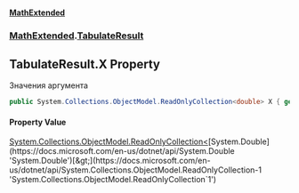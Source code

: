 #### [MathExtended](index.md 'index')
### [MathExtended](MathExtended.md 'MathExtended').[TabulateResult](MathExtended_TabulateResult.md 'MathExtended.TabulateResult')
## TabulateResult.X Property
Значения аргумента  
```csharp
public System.Collections.ObjectModel.ReadOnlyCollection<double> X { get; }
```
#### Property Value
[System.Collections.ObjectModel.ReadOnlyCollection&lt;](https://docs.microsoft.com/en-us/dotnet/api/System.Collections.ObjectModel.ReadOnlyCollection-1 'System.Collections.ObjectModel.ReadOnlyCollection`1')[System.Double](https://docs.microsoft.com/en-us/dotnet/api/System.Double 'System.Double')[&gt;](https://docs.microsoft.com/en-us/dotnet/api/System.Collections.ObjectModel.ReadOnlyCollection-1 'System.Collections.ObjectModel.ReadOnlyCollection`1')
